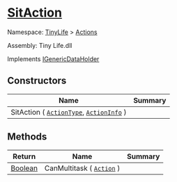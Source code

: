 # [SitAction](./SitAction.md)

Namespace: [TinyLife]() > [Actions]()

Assembly: Tiny Life.dll

Implements [IGenericDataHolder](./SitAction.md)


## Constructors

| Name | Summary | 
| --- | --- | 
| SitAction ( [`ActionType`](./ActionType.md), [`ActionInfo`](./ActionInfo.md) ) |  | 


## Methods

| Return | Name | Summary | 
| --- | --- | --- | 
| [Boolean](https://docs.microsoft.com/en-us/dotnet/api/System.Boolean) | CanMultitask ( [`Action`](./Action.md) ) |  | 


